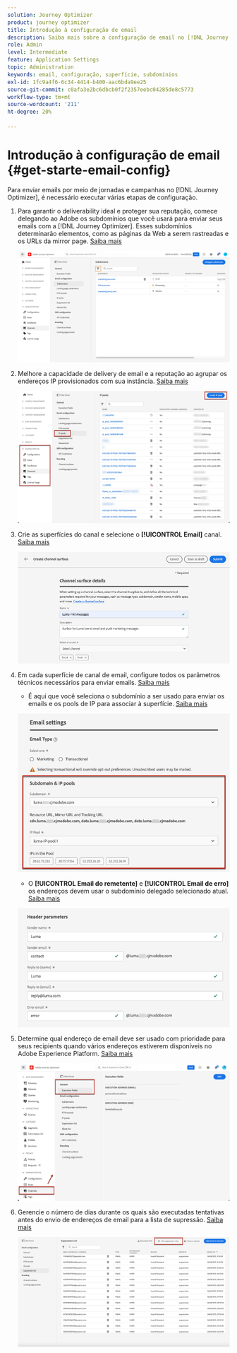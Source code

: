 ```yaml
---
solution: Journey Optimizer
product: journey optimizer
title: Introdução à configuração de email
description: Saiba mais sobre a configuração de email no [!DNL Journey Optimizer]
role: Admin
level: Intermediate
feature: Application Settings
topic: Administration
keywords: email, configuração, superfície, subdomínios
exl-id: 1fc9a4f6-6c34-4414-b400-aac6bda9ee25
source-git-commit: c0afa3e2bc6dbcb0f2f2357eebc04285de8c5773
workflow-type: tm+mt
source-wordcount: '211'
ht-degree: 20%

---
```


# Introdução à configuração de email {#get-starte-email-config}

Para enviar emails por meio de jornadas e campanhas no [!DNL Journey Optimizer], é necessário executar várias etapas de configuração.

1. Para garantir o deliverability ideal e proteger sua reputação, comece delegando ao Adobe os subdomínios que você usará para enviar seus emails com a [!DNL Journey Optimizer]. Esses subdomínios determinarão elementos, como as páginas da Web a serem rastreadas e os URLs da mirror page. [Saiba mais](../configuration/about-subdomain-delegation.md)

   ![](../configuration/assets/subdomain-list.png)

1. Melhore a capacidade de delivery de email e a reputação ao agrupar os endereços IP provisionados com sua instância. [Saiba mais](../configuration/ip-pools.md)

   ![](../configuration/assets/ip-pool-create.png)

1. Crie as superfícies do canal e selecione o **[!UICONTROL Email]** canal. [Saiba mais](../configuration/channel-surfaces.md)


   ![](../configuration/assets/preset-general.png)

1. Em cada superfície de canal de email, configure todos os parâmetros técnicos necessários para enviar emails. [Saiba mais](email-settings.md)

   * É aqui que você seleciona o subdomínio a ser usado para enviar os emails e os pools de IP para associar à superfície. [Saiba mais](email-settings.md#subdomains-and-ip-pools)

   ![](assets/preset-subdomain-ip-pool.png)

   * O **[!UICONTROL Email do remetente]** e **[!UICONTROL Email de erro]** os endereços devem usar o subdomínio delegado selecionado atual. [Saiba mais](email-settings.md#email-header)

   ![](assets/preset-header.png)

1. Determine qual endereço de email deve ser usado com prioridade para seus recipients quando vários endereços estiverem disponíveis no Adobe Experience Platform. [Saiba mais](../configuration/primary-email-addresses.md)

   ![](../configuration/assets/primary-address-execution-fields.png)

1. Gerencie o número de dias durante os quais são executadas tentativas antes do envio de endereços de email para a lista de supressão. [Saiba mais](../configuration/manage-suppression-list.md)

   ![](../configuration/assets/suppression-list-edit-retries.png)
